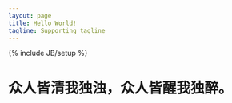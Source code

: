 ```yaml
---
layout: page
title: Hello World!
tagline: Supporting tagline
---
```

{% include JB/setup %}


<h1>众人皆清我独浊，众人皆醒我独醉。</h1>